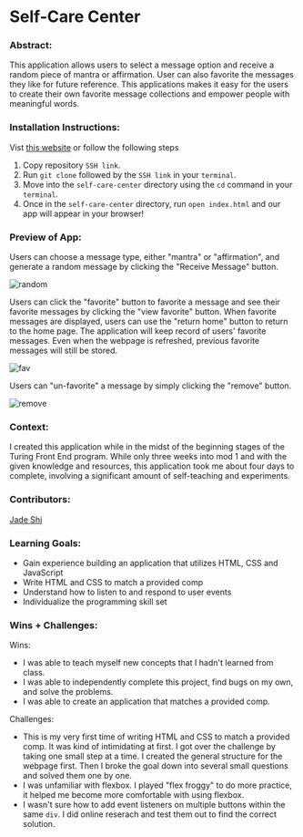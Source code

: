 # Self-Care Center 

### Abstract:
[//]: <> (Briefly describe what you built and its features. What problem is the app solving? How does this application solve that problem?)
This application allows users to select a message option and receive a random piece of mantra or affirmation. User can also favorite the messages they like for future reference. This applications makes it easy for the users to create their own favorite message collections and empower people with meaningful words. 

### Installation Instructions:
[//]: <> (What steps does a person have to take to get your app cloned down and running?)
Vist [this website](https://jade-zs.github.io/self-care-center/) or follow the following steps
1. Copy repository `SSH link`.
2. Run `git clone` followed by the `SSH link` in your `terminal`.
3. Move into the `self-care-center` directory using the `cd` command in your `terminal`.
4. Once in the `self-care-center` directory, run `open index.html` and our app will appear in your browser!

### Preview of App:
[//]: <> (Provide ONE gif or screenshot of your application - choose the "coolest" piece of functionality to show off.)
Users can choose a message type, either "mantra" or "affirmation", and generate a random message by clicking the "Receive Message" button. 

![random](https://user-images.githubusercontent.com/123802263/230741856-7f1de2c8-82f7-4daa-b64b-261873f109e1.gif)


Users can click the "favorite" button to favorite a message and see their favorite messages by clicking the "view favorite" button. When favorite messages are displayed, users can use the "return home" button to return to the home page. The application will keep record of users' favorite messages. Even when the webpage is refreshed, previous favorite messages will still be stored. 

![fav](https://user-images.githubusercontent.com/123802263/230741854-46db3587-e4b4-4c30-9d22-4ade28c1cd75.gif)

Users can "un-favorite" a message by simply clicking the "remove" button.

 ![remove](https://user-images.githubusercontent.com/123802263/230741858-f1f6944e-4805-4e09-8c7a-14606141bfb8.gif)


### Context:
[//]: <> (Give some context for the project here. How long did you have to work on it? How far into the Turing program are you?)
I created this application while in the midst of the beginning stages of the Turing Front End program. While only three weeks into mod 1 and with the given knowledge and resources, this application took me about four days to complete, involving a significant amount of self-teaching and experiments. 

### Contributors:
[//]: <> (Who worked on this application? Link to their GitHubs.)
[Jade Shi](https://gist.github.com/Jade-ZS)
### Learning Goals:
[//]: <> (What were the learning goals of this project? What tech did you work with?)
- Gain experience building an application that utilizes HTML, CSS and JavaScript
- Write HTML and CSS to match a provided comp
- Understand how to listen to and respond to user events
- Individualize the programming skill set

### Wins + Challenges:
[//]: <> (What are 2-3 wins you have from this project? What were some challenges you faced - and how did you get over them?)
Wins: 
- I was able to teach myself new concepts that I hadn't learned from class. 
- I was able to independently complete this project, find bugs on my own, and solve the problems. 
- I was able to create an application that matches a provided comp.


Challenges: 
- This is my very first time of writing HTML and CSS to match a provided comp. It was kind of intimidating at first. I got over the challenge by taking one small step at a time. I created the general structure for the webpage first. Then I broke the goal down into several small questions and solved them one by one. 
- I was unfamiliar with flexbox. I played "flex froggy" to do more practice, it helped me become more comfortable with using flexbox.
- I wasn't sure how to add event listeners on multiple buttons within the same `div`. I did online reserach and test them out to find the correct solution. 
